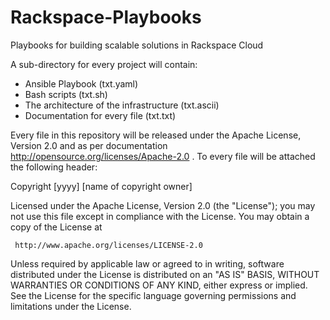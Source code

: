 # Rackspace-Playbooks

Playbooks for building scalable solutions in Rackspace Cloud

A sub-directory for every project will contain:
- Ansible Playbook (txt.yaml)
- Bash scripts (txt.sh)
- The architecture of the infrastructure (txt.ascii)
- Documentation for every file (txt.txt)


Every file in this repository will be released under the Apache License, Version 2.0
and as per documentation http://opensource.org/licenses/Apache-2.0 .
To every file will be attached the following header:

   Copyright [yyyy] [name of copyright owner]

   Licensed under the Apache License, Version 2.0 (the "License");
   you may not use this file except in compliance with the License.
   You may obtain a copy of the License at

     http://www.apache.org/licenses/LICENSE-2.0

   Unless required by applicable law or agreed to in writing, software
   distributed under the License is distributed on an "AS IS" BASIS,
   WITHOUT WARRANTIES OR CONDITIONS OF ANY KIND, either express or implied.
   See the License for the specific language governing permissions and
   limitations under the License.